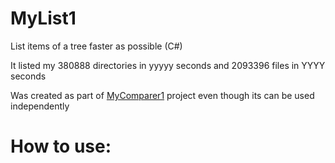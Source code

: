 # MyList1
List items of a tree faster as possible (C#)

It listed my 380888 directories in yyyyy seconds and 2093396 files in YYYY seconds

Was created as part of [MyComparer1](https://github.com/vinils/MyComparer1) project even though its can be used independently

# How to use:



